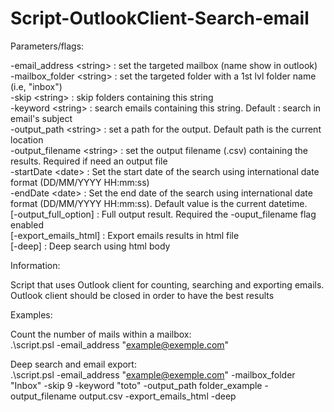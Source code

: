 # Script-OutlookClient-Search-email

Parameters/flags:

-email_address \<string\> : set the targeted mailbox (name show in outlook)  
-mailbox_folder \<string\> : set the targeted folder with a 1st lvl folder name (i.e, "inbox")  
-skip \<string\> : skip folders containing this string  
-keyword \<string\> : search emails containing this string. Default : search in email's subject   
-output_path \<string\> : set a path for the output. Default path is the current location  
-output_filename \<string\> : set the output filename (.csv) containing the results. Required if need an output file  
-startDate \<date\> : Set the start date of the search using international date format (DD/MM/YYYY HH:mm:ss)  
-endDate \<date\> : Set the end date of the search using international date format (DD/MM/YYYY HH:mm:ss). Default value is the current datetime.  
[-output_full_option] : Full output result. Required the -ouput_filename flag enabled  
[-export_emails_html] : Export emails results in html file  
[-deep] : Deep search using html body  

Information:

Script that uses Outlook client for counting, searching and exporting emails.  
Outlook client should be closed in order to have the best results  

Examples:

Count the number of mails within a mailbox:  
.\script.psl -email_address "example@exemple.com"

Deep search and email export:  
.\script.psl -email_address "example@exemple.com" -mailbox_folder "Inbox" -skip 9 -keyword "toto" -output_path folder_example -output_filename output.csv -export_emails_html -deep
